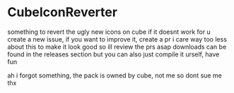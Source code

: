# CubeIconReverter
something to revert the ugly new icons on cube
if it doesnt work for u create a new issue, if you want to improve it, create a pr
i care way too less about this to make it look good so ill review the prs asap
downloads can be found in the releases section but you can also just compile it urself, have fun

ah i forgot something, the pack is owned by cube, not me so dont sue me thx
